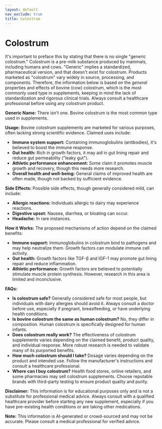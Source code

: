 ```yaml
---
layout: default
nav_exclude: true
title: Colostrum
---
```


# Colostrum

It's important to preface this by stating that there is no single "generic colostrum."  Colostrum is a pre-milk substance produced by mammals, including humans and cows.  "Generic" implies a standardized, pharmaceutical version, and that doesn't exist for colostrum.  Products marketed as "colostrum" vary widely in source, processing, and components.  Therefore, the information below is based on the *general* properties and effects of bovine (cow) colostrum, which is the most commonly used type in supplements, keeping in mind the lack of standardization and rigorous clinical trials.  Always consult a healthcare professional before using any colostrum product.


**Generic Name:**  There isn't one.  Bovine colostrum is the most common type used in supplements.


**Usage:**  Bovine colostrum supplements are marketed for various purposes, often lacking strong scientific evidence. Claimed uses include:

* **Immune system support:**  Containing immunoglobulins (antibodies), it's believed to boost the immune response.
* **Gut health:**  Rich in growth factors, it may aid in gut lining repair and reduce gut permeability ("leaky gut").
* **Athletic performance enhancement:**  Some claim it promotes muscle growth and recovery, though this needs more research.
* **Overall health and well-being:**  General claims of improved health are often made, though not backed by sufficient evidence.


**Side Effects:**  Possible side effects, though generally considered mild, can include:

* **Allergic reactions:**  Individuals allergic to dairy may experience reactions.
* **Digestive upset:**  Nausea, diarrhea, or bloating can occur.
* **Headache:** In rare instances.


**How it Works:**  The proposed mechanisms of action depend on the claimed benefits:

* **Immune support:** Immunoglobulins in colostrum bind to pathogens and may help neutralize them.  Growth factors can modulate immune cell activity.
* **Gut health:** Growth factors like TGF-β and IGF-1 may promote gut lining repair and reduce inflammation.
* **Athletic performance:**  Growth factors are believed to potentially stimulate muscle protein synthesis.  However, research in this area is limited and inconclusive.


**FAQs:**

* **Is colostrum safe?**  Generally considered safe for most people, but individuals with dairy allergies should avoid it.  Always consult a doctor before use, especially if pregnant, breastfeeding, or have underlying health conditions.
* **Is bovine colostrum the same as human colostrum?**  No, they differ in composition.  Human colostrum is specifically designed for human infants.
* **Does colostrum really work?**  The effectiveness of colostrum supplements varies depending on the claimed benefit, product quality, and individual response.  More robust research is needed to validate many of its purported benefits.
* **How much colostrum should I take?**  Dosage varies depending on the product and intended use.  Follow the manufacturer's instructions and consult a healthcare professional.
* **Where can I buy colostrum?**  Health food stores, online retailers, and some pharmacies may sell colostrum supplements.  Choose reputable brands with third-party testing to ensure product quality and purity.


**Disclaimer:** This information is for educational purposes only and is not a substitute for professional medical advice.  Always consult with a qualified healthcare provider before starting any new supplement, especially if you have pre-existing health conditions or are taking other medications.


**Note:** This information is AI-generated or crowd-sourced and may not be accurate. Please consult a medical professional for verified advice.